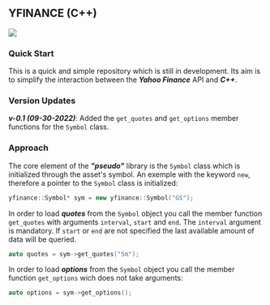 ## YFINANCE (C++)

![](https://upload.wikimedia.org/wikipedia/commons/3/37/Yahoo_Finance_Logo_2019.png)

### Quick Start
This is a quick and simple repository which is still in development. Its aim is to simplify the interaction between the **_Yahoo Finance_** API and **_C++_**. 

### Version Updates
**_v-0.1 (09-30-2022)_**:
Added the `get_quotes` and `get_options` member functions for the `Symbol` class. 

### Approach
The core element of the **_"pseudo"_** library is the `Symbol` class which is initialized through the asset's symbol. An exemple with the keyword `new`, therefore a pointer to the `Symbol` class is initialized:
```c++ 
yfinance::Symbol* sym = new yfinance::Symbol("GS");
```
In order to load **_quotes_** from the `Symbol` object you call the member function `get_quotes` with arguments `interval`, `start` and `end`. The `interval` argument is mandatory. If `start` or `end` are not specified the last available amount of data will be queried.
```c++ 
auto quotes = sym->get_quotes("5m");
```
In order to load **_options_** from the `Symbol` object you call the member function `get_options` wich does not take arguments:
```c++ 
auto options = sym->get_options();
```
